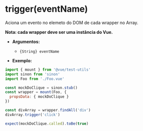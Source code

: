 # trigger(eventName)

Aciona um evento no elemeto do DOM de cada wrapper no Array.

**Nota: cada wrapper deve ser uma instância do Vue.**

- **Argumentos:**
  - `{String} eventName`

- **Exemplo:**

```js
import { mount } from '@vue/test-utils'
import sinon from 'sinon'
import Foo from './Foo.vue'

const mockDoClique = sinon.stub()
const wrapper = mount(Foo, {
  propsData: { mockDoClique }
})

const divArray = wrapper.findAll('div')
divArray.trigger('click')

expect(mockDoClique.called).toBe(true)
```
